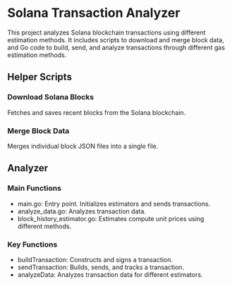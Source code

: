 # Solana Transaction Analyzer

This project analyzes Solana blockchain transactions using different estimation methods. It includes scripts to download and merge block data, and Go code to build, send, and analyze transactions through different gas estimation methods.

## Helper Scripts

### Download Solana Blocks
Fetches and saves recent blocks from the Solana blockchain.

### Merge Block Data
Merges individual block JSON files into a single file.

## Analyzer
### Main Functions
- main.go: Entry point. Initializes estimators and sends transactions.
- analyze_data.go: Analyzes transaction data.
- block_history_estimator.go: Estimates compute unit prices using different methods.

### Key Functions
- buildTransaction: Constructs and signs a transaction.
- sendTransaction: Builds, sends, and tracks a transaction.
- analyzeData: Analyzes transaction data for different estimators.